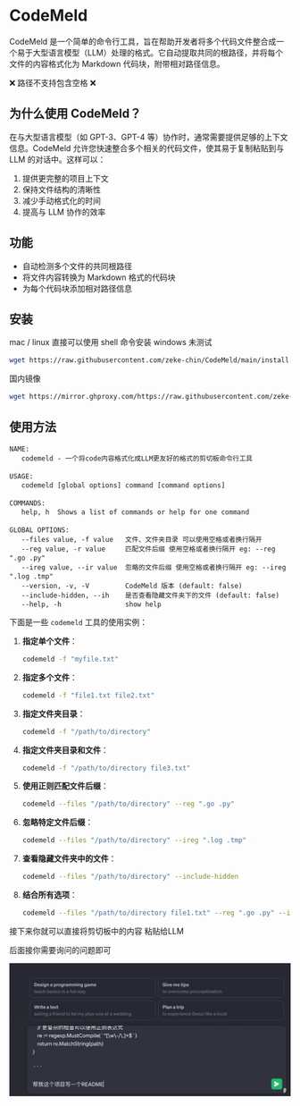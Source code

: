 # CodeMeld

CodeMeld 是一个简单的命令行工具，旨在帮助开发者将多个代码文件整合成一个易于大型语言模型（LLM）处理的格式。它自动提取共同的根路径，并将每个文件的内容格式化为 Markdown 代码块，附带相对路径信息。

❌ 路径不支持包含空格 ❌

## 为什么使用 CodeMeld？

在与大型语言模型（如 GPT-3、GPT-4 等）协作时，通常需要提供足够的上下文信息。CodeMeld 允许您快速整合多个相关的代码文件，使其易于复制粘贴到与 LLM 的对话中。这样可以：

1. 提供更完整的项目上下文
2. 保持文件结构的清晰性
3. 减少手动格式化的时间
4. 提高与 LLM 协作的效率

## 功能

- 自动检测多个文件的共同根路径
- 将文件内容转换为 Markdown 格式的代码块
- 为每个代码块添加相对路径信息

## 安装

mac / linux 直接可以使用 shell 命令安装 windows 未测试

```sh
wget https://raw.githubusercontent.com/zeke-chin/CodeMeld/main/install.sh -O ~/codemeld.install.sh && chmod +X ~/codemeld.install.sh && sh ~/codemeld.install.sh && rm ~/codemeld.install.sh && codemeld -v
```

国内镜像

```sh
wget https://mirror.ghproxy.com/https://raw.githubusercontent.com/zeke-chin/CodeMeld/main/install.sh -O ~/codemeld.install.sh && chmod +X ~/codemeld.install.sh && sh ~/codemeld.install.sh && rm ~/codemeld.install.sh && codemeld -v
```

## 使用方法
```shell
NAME:
   codemeld - 一个将code内容格式化成LLM更友好的格式的剪切板命令行工具

USAGE:
   codemeld [global options] command [command options]

COMMANDS:
   help, h  Shows a list of commands or help for one command

GLOBAL OPTIONS:
   --files value, -f value   文件、文件夹目录 可以使用空格或者换行隔开
   --reg value, -r value     匹配文件后缀 使用空格或者换行隔开 eg: --reg ".go .py"
   --ireg value, --ir value  忽略的文件后缀 使用空格或者换行隔开 eg: --ireg ".log .tmp"
   --version, -v, -V         CodeMeld 版本 (default: false)
   --include-hidden, --ih    是否查看隐藏文件夹下的文件 (default: false)
   --help, -h                show help
```
下面是一些 `codemeld` 工具的使用实例：

1. **指定单个文件**：
   ```sh
   codemeld -f "myfile.txt"
   ```

2. **指定多个文件**：
   ```sh
   codemeld -f "file1.txt file2.txt"
   ```

3. **指定文件夹目录**：
   ```sh
   codemeld -f "/path/to/directory"
   ```

4. **指定文件夹目录和文件**：
   ```sh
   codemeld -f "/path/to/directory file3.txt"
   ```

5. **使用正则匹配文件后缀**：
   ```sh
   codemeld --files "/path/to/directory" --reg ".go .py"
   ```

6. **忽略特定文件后缀**：
   ```sh
   codemeld --files "/path/to/directory" --ireg ".log .tmp"
   ```

7. **查看隐藏文件夹中的文件**：
   ```sh
   codemeld --files "/path/to/directory" --include-hidden
   ```

8. **结合所有选项**：
   ```sh
   codemeld --files "/path/to/directory file1.txt" --reg ".go .py" --ireg ".log" --include-hidden
   ```


接下来你就可以直接将剪切板中的内容 粘贴给LLM

后面接你需要询问的问题即可

![image-20240802163120303](./assets/image-20240802163120303.png)
